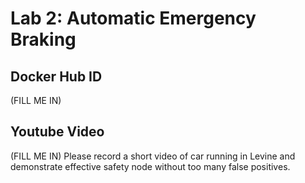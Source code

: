 # Lab 2: Automatic Emergency Braking

## Docker Hub ID
(FILL ME IN)

## Youtube Video
(FILL ME IN)
Please record a short video of car running in Levine and demonstrate effective safety node without too many false positives.

